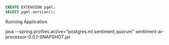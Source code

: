 

```sql
CREATE EXTENSION pgml;
SELECT pgml.version();
```


Running Application


java --spring.profiles.active="postgres.ml.sentiment,quorum" sentiment-ai-processor-0.0.1-SNAPSHOT.jar